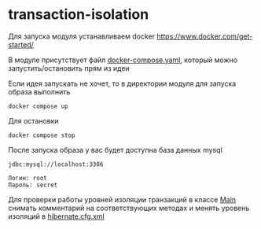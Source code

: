# transaction-isolation

Для запуска модуля устанавливаем docker https://www.docker.com/get-started/
 
В модуле присутствует файл [docker-compose.yaml](docker-compose.yaml), который можно запустить/остановить прям из идеи

Если идея запускать не хочет, то в директории модуля для запуска образа выполнить  
```
docker compose up
```
Для остановки
```
docker compose stop
```

После запуска образа у вас будет доступна база данных mysql

```
jdbc:mysql://localhost:3306
```

```
Логин: root
Пароль: secret
```

Для проверки работы уровней изоляции транзакций в классе [Main](src/main/java/org/sber/Main.java)
снимать комментарий на соответствующих методах и менять уровень изоляций в [hibernate.cfg.xml](src/main/resources/hibernate.cfg.xml)
